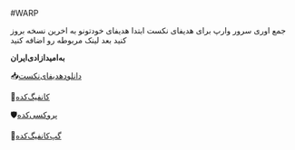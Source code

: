#WARP

جمع اوری سرور وارپ برای هدیفای نکست 
ابتدا هدیفای خودتونو به اخرین نسخه بروز کنید
بعد لینک مربوطه رو اضافه کنید
  
**به‌امید‌ازادی‌ایران**  

📥[دانلود‌هدیفای‌نکست](https://github.com/hiddify/hiddify-next/releases)

📣[کانفیگ‌کده](https://t.me/proxystore11)

🛡[پروکسی‌کده](https://t.me/proxystoremt11)

💬[گپ‌کانفیگ‌کده](https://t.me/proxystore11gp)

